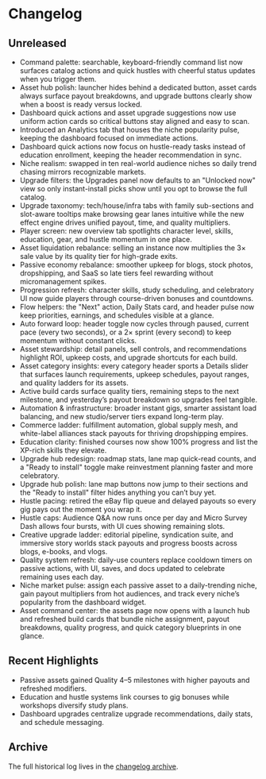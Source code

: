 # Changelog

## Unreleased
- Command palette: searchable, keyboard-friendly command list now surfaces catalog actions and quick hustles with cheerful status updates when you trigger them.
- Asset hub polish: launcher hides behind a dedicated button, asset cards always surface payout breakdowns, and upgrade buttons
  clearly show when a boost is ready versus locked.
- Dashboard quick actions and asset upgrade suggestions now use uniform action cards so critical buttons stay aligned and easy to scan.
- Introduced an Analytics tab that houses the niche popularity pulse, keeping the dashboard focused on immediate actions.
- Dashboard quick actions now focus on hustle-ready tasks instead of education enrollment, keeping the header recommendation in sync.
- Niche realism: swapped in ten real-world audience niches so daily trend chasing mirrors recognizable markets.
- Upgrade filters: the Upgrades panel now defaults to an "Unlocked now" view so only instant-install picks show until you opt to browse the full catalog.
- Upgrade taxonomy: tech/house/infra tabs with family sub-sections and slot-aware tooltips make browsing gear lanes intuitive while the new effect engine drives unified payout, time, and quality multipliers.
- Player screen: new overview tab spotlights character level, skills, education, gear, and hustle momentum in one place.
- Asset liquidation rebalance: selling an instance now multiplies the 3× sale value by its quality tier for high-grade exits.
- Passive economy rebalance: smoother upkeep for blogs, stock photos, dropshipping, and SaaS so late tiers feel rewarding without micromanagement spikes.
- Progression refresh: character skills, study scheduling, and celebratory UI now guide players through course-driven bonuses and countdowns.
- Flow helpers: the "Next" action, Daily Stats card, and header pulse now keep priorities, earnings, and schedules visible at a glance.
- Auto forward loop: header toggle now cycles through paused, current pace (every two seconds), or a 2× sprint (every second) to keep momentum without constant clicks.
- Asset stewardship: detail panels, sell controls, and recommendations highlight ROI, upkeep costs, and upgrade shortcuts for each build.
- Asset category insights: every category header sports a Details slider that surfaces launch requirements, upkeep schedules, payout ranges, and quality ladders for its assets.
- Active build cards surface quality tiers, remaining steps to the next milestone, and yesterday’s payout breakdown so upgrades feel tangible.
- Automation & infrastructure: broader instant gigs, smarter assistant load balancing, and new studio/server tiers expand long-term play.
- Commerce ladder: fulfillment automation, global supply mesh, and white-label alliances stack payouts for thriving dropshipping empires.
- Education clarity: finished courses now show 100% progress and list the XP-rich skills they elevate.
- Upgrade hub redesign: roadmap stats, lane map quick-read counts, and a "Ready to install" toggle make reinvestment planning faster and more celebratory.
- Upgrade hub polish: lane map buttons now jump to their sections and the "Ready to install" filter hides anything you can’t buy yet.
- Hustle pacing: retired the eBay flip queue and delayed payouts so every gig pays out the moment you wrap it.
- Hustle caps: Audience Q&A now runs once per day and Micro Survey Dash allows four bursts, with UI cues showing remaining slots.
- Creative upgrade ladder: editorial pipeline, syndication suite, and immersive story worlds stack payouts and progress boosts across blogs, e-books, and vlogs.
- Quality system refresh: daily-use counters replace cooldown timers on passive actions, with UI, saves, and docs updated to celebrate remaining uses each day.
- Niche market pulse: assign each passive asset to a daily-trending niche, gain payout multipliers from hot audiences, and track every niche’s popularity from the dashboard widget.
- Asset command center: the assets page now opens with a launch hub and refreshed build cards that bundle niche assignment, payout breakdowns, quality progress, and quick category blueprints in one glance.

## Recent Highlights
- Passive assets gained Quality 4–5 milestones with higher payouts and refreshed modifiers.
- Education and hustle systems link courses to gig bonuses while workshops diversify study plans.
- Dashboard upgrades centralize upgrade recommendations, daily stats, and schedule messaging.

## Archive
The full historical log lives in the [changelog archive](archive/changelog-archive.md).
